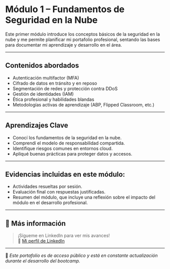 # Módulo 1 – Fundamentos de Seguridad en la Nube

Este primer módulo introduce los conceptos básicos de la seguridad en la nube y me permite planificar mi portafolio profesional, sentando las bases para documentar mi aprendizaje y desarrollo en el área.

---

## Contenidos abordados

- Autenticación multifactor (MFA)
- Cifrado de datos en tránsito y en reposo
- Segmentación de redes y protección contra DDoS
- Gestión de identidades (IAM)
- Ética profesional y habilidades blandas
- Metodologías activas de aprendizaje (ABP, Flipped Classroom, etc.)

---

## Aprendizajes Clave

- Conocí los fundamentos de la seguridad en la nube.
- Comprendí el modelo de responsabilidad compartida.
- Identifique riesgos comunes en entornos cloud.
- Apliqué buenas prácticas para proteger datos y accesos.

---

## Evidencias incluidas en este módulo: 

- Actividades resueltas por sesión.
- Evaluación final con respuestas justificadas.
- Resumen del módulo, que incluye una reflexión sobre el impacto del módulo en el desarrollo profesional.
---

## 📎 Más información

> ¡Sígueme en LinkedIn para ver mis avances!  
:link: [Mi perfil de LinkedIn](https://www.linkedin.com/in/nadia-aracelly-arellano-gonz%C3%A1lez-426aa721/)

---

📁 *Este portafolio es de acceso público y está en constante actualización durante el desarrollo del bootcamp.*
